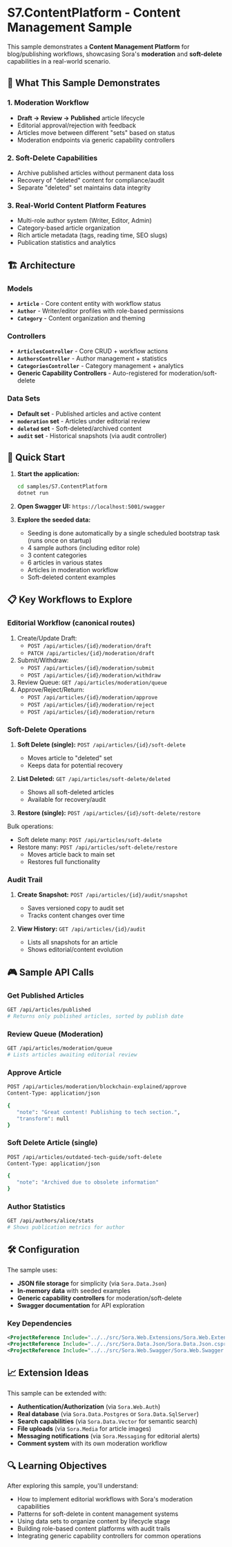# S7.ContentPlatform - Content Management Sample

This sample demonstrates a **Content Management Platform** for blog/publishing workflows, showcasing Sora's **moderation** and **soft-delete** capabilities in a real-world scenario.

## 🎯 What This Sample Demonstrates

### 1. **Moderation Workflow**
- **Draft → Review → Published** article lifecycle
- Editorial approval/rejection with feedback
- Articles move between different "sets" based on status
- Moderation endpoints via generic capability controllers

### 2. **Soft-Delete Capabilities**  
- Archive published articles without permanent data loss
- Recovery of "deleted" content for compliance/audit
- Separate "deleted" set maintains data integrity

### 3. **Real-World Content Platform Features**
- Multi-role author system (Writer, Editor, Admin)
- Category-based article organization
- Rich article metadata (tags, reading time, SEO slugs)
- Publication statistics and analytics

## 🏗️ Architecture

### Models
- **`Article`** - Core content entity with workflow status
- **`Author`** - Writer/editor profiles with role-based permissions  
- **`Category`** - Content organization and theming

### Controllers
- **`ArticlesController`** - Core CRUD + workflow actions
- **`AuthorsController`** - Author management + statistics
- **`CategoriesController`** - Category management + analytics
- **Generic Capability Controllers** - Auto-registered for moderation/soft-delete

### Data Sets
- **Default set** - Published articles and active content
- **`moderation` set** - Articles under editorial review
- **`deleted` set** - Soft-deleted/archived content
- **`audit` set** - Historical snapshots (via audit controller)

## 🚀 Quick Start

1. **Start the application:**
   ```bash
   cd samples/S7.ContentPlatform
   dotnet run
   ```

2. **Open Swagger UI:** `https://localhost:5001/swagger`

3. **Explore the seeded data:**
   - Seeding is done automatically by a single scheduled bootstrap task (runs once on startup)
   - 4 sample authors (including editor role)
   - 3 content categories  
   - 6 articles in various states
   - Articles in moderation workflow
   - Soft-deleted content examples

## 📋 Key Workflows to Explore

### Editorial Workflow (canonical routes)
1. Create/Update Draft:
   - `POST /api/articles/{id}/moderation/draft`
   - `PATCH /api/articles/{id}/moderation/draft`
2. Submit/Withdraw:
   - `POST /api/articles/{id}/moderation/submit`
   - `POST /api/articles/{id}/moderation/withdraw`
3. Review Queue: `GET /api/articles/moderation/queue`
4. Approve/Reject/Return:
   - `POST /api/articles/{id}/moderation/approve`
   - `POST /api/articles/{id}/moderation/reject`
   - `POST /api/articles/{id}/moderation/return`

### Soft-Delete Operations
1. **Soft Delete (single):** `POST /api/articles/{id}/soft-delete`
   - Moves article to "deleted" set
   - Keeps data for potential recovery

2. **List Deleted:** `GET /api/articles/soft-delete/deleted`
   - Shows all soft-deleted articles
   - Available for recovery/audit

3. **Restore (single):** `POST /api/articles/{id}/soft-delete/restore`
   
Bulk operations:
- Soft delete many: `POST /api/articles/soft-delete`
- Restore many: `POST /api/articles/soft-delete/restore`
   - Moves article back to main set
   - Restores full functionality

### Audit Trail
1. **Create Snapshot:** `POST /api/articles/{id}/audit/snapshot`
   - Saves versioned copy to audit set
   - Tracks content changes over time

2. **View History:** `GET /api/articles/{id}/audit`
   - Lists all snapshots for an article
   - Shows editorial/content evolution

## 🎮 Sample API Calls

### Get Published Articles
```bash
GET /api/articles/published
# Returns only published articles, sorted by publish date
```

### Review Queue (Moderation)
```bash
GET /api/articles/moderation/queue
# Lists articles awaiting editorial review
```
 
### Approve Article
```bash
POST /api/articles/moderation/blockchain-explained/approve
Content-Type: application/json

{
   "note": "Great content! Publishing to tech section.",
   "transform": null
}
```

### Soft Delete Article (single)
```bash
POST /api/articles/outdated-tech-guide/soft-delete
Content-Type: application/json

{
   "note": "Archived due to obsolete information"
}
```

### Author Statistics
```bash
GET /api/authors/alice/stats
# Shows publication metrics for author
```

## 🛠️ Configuration

The sample uses:
- **JSON file storage** for simplicity (via `Sora.Data.Json`)
- **In-memory data** with seeded examples
- **Generic capability controllers** for moderation/soft-delete
- **Swagger documentation** for API exploration

### Key Dependencies
```xml
<ProjectReference Include="../../src/Sora.Web.Extensions/Sora.Web.Extensions.csproj" />
<ProjectReference Include="../../src/Sora.Data.Json/Sora.Data.Json.csproj" />
<ProjectReference Include="../../src/Sora.Web.Swagger/Sora.Web.Swagger.csproj" />
```

## 📈 Extension Ideas

This sample can be extended with:
- **Authentication/Authorization** (via `Sora.Web.Auth`)
- **Real database** (via `Sora.Data.Postgres` or `Sora.Data.SqlServer`)
- **Search capabilities** (via `Sora.Data.Vector` for semantic search)
- **File uploads** (via `Sora.Media` for article images)
- **Messaging notifications** (via `Sora.Messaging` for editorial alerts)
- **Comment system** with its own moderation workflow

## 🔍 Learning Objectives

After exploring this sample, you'll understand:
- How to implement editorial workflows with Sora's moderation capabilities
- Patterns for soft-delete in content management systems
- Using data sets to organize content by lifecycle stage
- Building role-based content platforms with audit trails
- Integrating generic capability controllers for common operations
